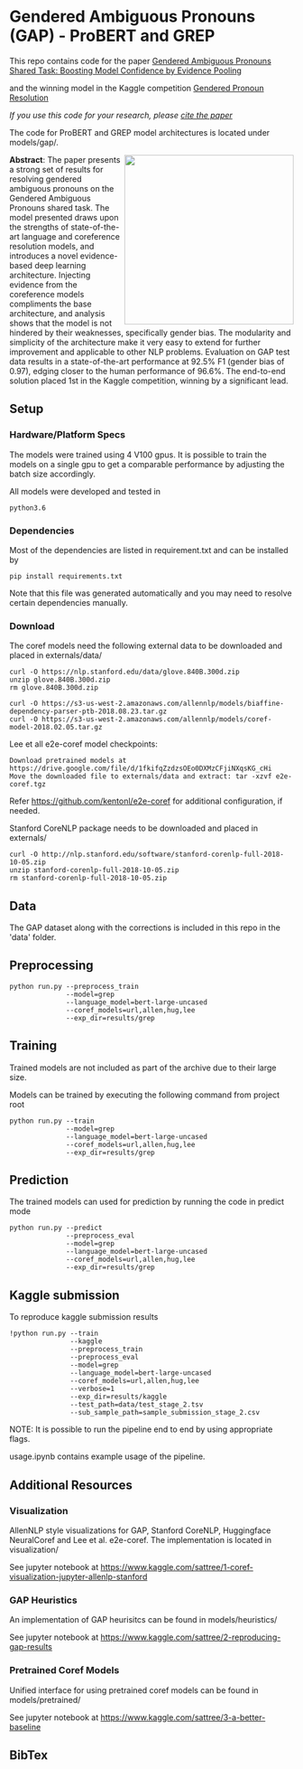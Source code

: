# Gendered Ambiguous Pronouns (GAP) - ProBERT and GREP

This repo contains code for the paper [Gendered Ambiguous Pronouns Shared Task: Boosting Model Confidence
by Evidence Pooling](https://arxiv.org/pdf/1906.00839.pdf)

and the winning model in the Kaggle competition [Gendered Pronoun Resolution](https://www.kaggle.com/c/gendered-pronoun-resolution/leaderboard)

*If you use this code for your research, please [cite the paper](#bibtex)*

The code for ProBERT and GREP model architectures is located under models/gap/.

<img align="right" width="300" src="https://github.com/sattree/gap/blob/master/paper/figures/grep.png">

**Abstract**: The paper presents a strong set of results for resolving gendered ambiguous pronouns on the Gendered Ambiguous Pronouns shared task. The model presented draws upon the strengths of state-of-the-art language and coreference resolution models, and introduces a novel evidence-based deep learning architecture. Injecting evidence from the coreference models compliments the base architecture, and analysis shows that the model is not hindered by their weaknesses, specifically gender bias. The modularity and simplicity of the architecture make it very easy to extend for further improvement and applicable to other NLP problems. Evaluation on GAP test data results in a state-of-the-art performance at 92.5% F1 (gender bias of 0.97), edging closer to the human performance of 96.6%. The end-to-end solution placed 1st in the Kaggle competition, winning by a significant lead.



## Setup

### Hardware/Platform Specs

The models were trained using 4 V100 gpus. 
It is possible to train the models on a single gpu to get a comparable performance by adjusting the batch size accordingly.

All models were developed and tested in

```
python3.6
```

### Dependencies

Most of the dependencies are listed in requirement.txt and can be installed by

```
pip install requirements.txt
```

Note that this file was generated automatically and you may need to resolve certain dependencies manually.

### Download

The coref models need the following external data to be downloaded and placed in externals/data/

```
curl -O https://nlp.stanford.edu/data/glove.840B.300d.zip
unzip glove.840B.300d.zip
rm glove.840B.300d.zip

curl -O https://s3-us-west-2.amazonaws.com/allennlp/models/biaffine-dependency-parser-ptb-2018.08.23.tar.gz
curl -O https://s3-us-west-2.amazonaws.com/allennlp/models/coref-model-2018.02.05.tar.gz
```

Lee et all e2e-coref model checkpoints:

```
Download pretrained models at https://drive.google.com/file/d/1fkifqZzdzsOEo0DXMzCFjiNXqsKG_cHi
Move the downloaded file to externals/data and extract: tar -xzvf e2e-coref.tgz
```

Refer https://github.com/kentonl/e2e-coref for additional configuration, if needed.

Stanford CoreNLP package needs to be downloaded and placed in externals/

```
curl -O http://nlp.stanford.edu/software/stanford-corenlp-full-2018-10-05.zip
unzip stanford-corenlp-full-2018-10-05.zip
rm stanford-corenlp-full-2018-10-05.zip
```

## Data

The GAP dataset along with the corrections is included in this repo in the 'data' folder.

## Preprocessing

```
python run.py --preprocess_train 
              --model=grep 
              --language_model=bert-large-uncased 
              --coref_models=url,allen,hug,lee 
              --exp_dir=results/grep
```

## Training

Trained models are not included as part of the archive due to their large size.

Models can be trained by executing the following command from project root

```
python run.py --train 
              --model=grep 
              --language_model=bert-large-uncased 
              --coref_models=url,allen,hug,lee 
              --exp_dir=results/grep
```

## Prediction

The trained models can used for prediction by running the code in predict mode

```
python run.py --predict 
              --preprocess_eval 
              --model=grep 
              --language_model=bert-large-uncased 
              --coref_models=url,allen,hug,lee 
              --exp_dir=results/grep
```

## Kaggle submission

To reproduce kaggle submission results

```
!python run.py --train 
               --kaggle 
               --preprocess_train 
               --preprocess_eval 
               --model=grep 
               --language_model=bert-large-uncased 
               --coref_models=url,allen,hug,lee 
               --verbose=1 
               --exp_dir=results/kaggle 
               --test_path=data/test_stage_2.tsv 
               --sub_sample_path=sample_submission_stage_2.csv
```

NOTE: It is possible to run the pipeline end to end by using appropriate flags.

usage.ipynb contains example usage of the pipeline.

## Additional Resources

### Visualization

AllenNLP style visualizations for GAP, Stanford CoreNLP, Huggingface NeuralCoref and Lee et al. e2e-coref. The implementation is located in visualization/

See jupyter notebook at https://www.kaggle.com/sattree/1-coref-visualization-jupyter-allenlp-stanford

### GAP Heuristics

An implementation of GAP heurisitcs can be found in models/heuristics/

See jupyter notebook at https://www.kaggle.com/sattree/2-reproducing-gap-results

### Pretrained Coref Models

Unified interface for using pretrained coref models can be found in models/pretrained/

See jupyter notebook at https://www.kaggle.com/sattree/3-a-better-baseline

## BibTex



